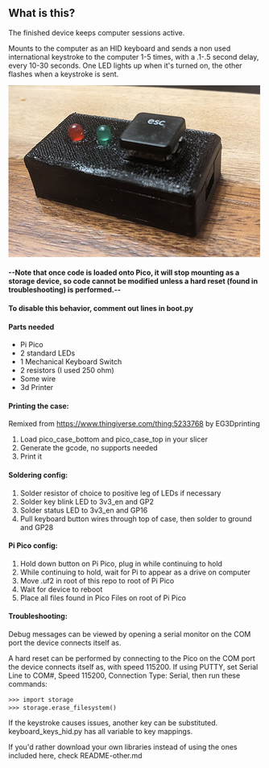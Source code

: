 ## What is this?

The finished device keeps computer sessions active.

Mounts to the computer as an HID keyboard and sends a non used international keystroke to the computer 1-5 times, with a .1-.5 second delay, every 10-30 seconds.  One LED lights up when it's turned on, the other flashes when a keystroke is sent.

![Finished example](example.jpg)

#### --Note that once code is loaded onto Pico, it will stop mounting as a storage device, so code cannot be modified unless a hard reset (found in troubleshooting) is performed.--
#### To disable this behavior, comment out lines in boot.py

#### Parts needed
- Pi Pico
- 2 standard LEDs
- 1 Mechanical Keyboard Switch
- 2 resistors (I used 250 ohm)
- Some wire
- 3d Printer

#### Printing the case:
Remixed from https://www.thingiverse.com/thing:5233768 by EG3Dprinting
1. Load pico_case_bottom and pico_case_top in your slicer
2. Generate the gcode, no supports needed
3. Print it

#### Soldering config:

1.  Solder resistor of choice to positive leg of LEDs if necessary
2.  Solder key blink LED to 3v3_en and GP2
3.  Solder status LED to 3v3_en and GP16
4.  Pull keyboard button wires through top of case, then solder to ground and GP28

#### Pi Pico config:

1. Hold down button on Pi Pico, plug in while continuing to hold
2. While continuing to hold, wait for Pi to appear as a drive on computer
3. Move .uf2 in root of this repo to root of Pi Pico
4. Wait for device to reboot
5. Place all files found in Pico Files on root of Pi Pico

#### Troubleshooting:

Debug messages can be viewed by opening a serial monitor on the COM port the device connects itself as.

A hard reset can be performed by connecting to the Pico on the COM port the device connects itself as, with speed 115200.  If using PUTTY, set Serial Line to COM#, Speed 115200, Connection Type: Serial, then run these commands:

    >>> import storage
    >>> storage.erase_filesystem()

If the keystroke causes issues, another key can be substituted.  keyboard_keys_hid.py has all variable to key mappings.

If you'd rather download your own libraries instead of using the ones included here, check README-other.md
